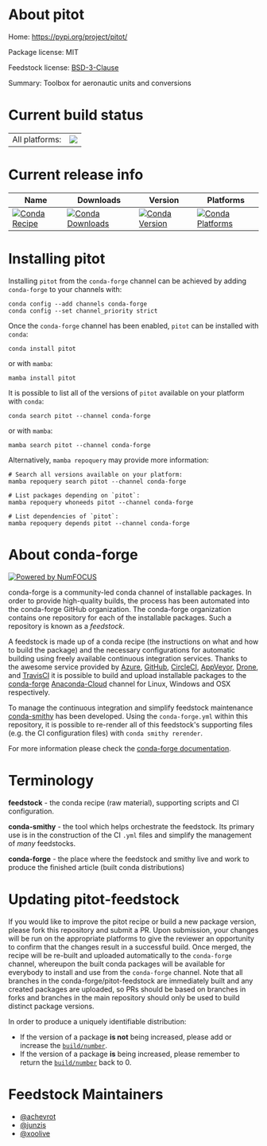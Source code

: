 About pitot
===========

Home: https://pypi.org/project/pitot/

Package license: MIT

Feedstock license: [BSD-3-Clause](https://github.com/conda-forge/pitot-feedstock/blob/main/LICENSE.txt)

Summary: Toolbox for aeronautic units and conversions

Current build status
====================


<table><tr><td>All platforms:</td>
    <td>
      <a href="https://dev.azure.com/conda-forge/feedstock-builds/_build/latest?definitionId=17518&branchName=main">
        <img src="https://dev.azure.com/conda-forge/feedstock-builds/_apis/build/status/pitot-feedstock?branchName=main">
      </a>
    </td>
  </tr>
</table>

Current release info
====================

| Name | Downloads | Version | Platforms |
| --- | --- | --- | --- |
| [![Conda Recipe](https://img.shields.io/badge/recipe-pitot-green.svg)](https://anaconda.org/conda-forge/pitot) | [![Conda Downloads](https://img.shields.io/conda/dn/conda-forge/pitot.svg)](https://anaconda.org/conda-forge/pitot) | [![Conda Version](https://img.shields.io/conda/vn/conda-forge/pitot.svg)](https://anaconda.org/conda-forge/pitot) | [![Conda Platforms](https://img.shields.io/conda/pn/conda-forge/pitot.svg)](https://anaconda.org/conda-forge/pitot) |

Installing pitot
================

Installing `pitot` from the `conda-forge` channel can be achieved by adding `conda-forge` to your channels with:

```
conda config --add channels conda-forge
conda config --set channel_priority strict
```

Once the `conda-forge` channel has been enabled, `pitot` can be installed with `conda`:

```
conda install pitot
```

or with `mamba`:

```
mamba install pitot
```

It is possible to list all of the versions of `pitot` available on your platform with `conda`:

```
conda search pitot --channel conda-forge
```

or with `mamba`:

```
mamba search pitot --channel conda-forge
```

Alternatively, `mamba repoquery` may provide more information:

```
# Search all versions available on your platform:
mamba repoquery search pitot --channel conda-forge

# List packages depending on `pitot`:
mamba repoquery whoneeds pitot --channel conda-forge

# List dependencies of `pitot`:
mamba repoquery depends pitot --channel conda-forge
```


About conda-forge
=================

[![Powered by
NumFOCUS](https://img.shields.io/badge/powered%20by-NumFOCUS-orange.svg?style=flat&colorA=E1523D&colorB=007D8A)](https://numfocus.org)

conda-forge is a community-led conda channel of installable packages.
In order to provide high-quality builds, the process has been automated into the
conda-forge GitHub organization. The conda-forge organization contains one repository
for each of the installable packages. Such a repository is known as a *feedstock*.

A feedstock is made up of a conda recipe (the instructions on what and how to build
the package) and the necessary configurations for automatic building using freely
available continuous integration services. Thanks to the awesome service provided by
[Azure](https://azure.microsoft.com/en-us/services/devops/), [GitHub](https://github.com/),
[CircleCI](https://circleci.com/), [AppVeyor](https://www.appveyor.com/),
[Drone](https://cloud.drone.io/welcome), and [TravisCI](https://travis-ci.com/)
it is possible to build and upload installable packages to the
[conda-forge](https://anaconda.org/conda-forge) [Anaconda-Cloud](https://anaconda.org/)
channel for Linux, Windows and OSX respectively.

To manage the continuous integration and simplify feedstock maintenance
[conda-smithy](https://github.com/conda-forge/conda-smithy) has been developed.
Using the ``conda-forge.yml`` within this repository, it is possible to re-render all of
this feedstock's supporting files (e.g. the CI configuration files) with ``conda smithy rerender``.

For more information please check the [conda-forge documentation](https://conda-forge.org/docs/).

Terminology
===========

**feedstock** - the conda recipe (raw material), supporting scripts and CI configuration.

**conda-smithy** - the tool which helps orchestrate the feedstock.
                   Its primary use is in the construction of the CI ``.yml`` files
                   and simplify the management of *many* feedstocks.

**conda-forge** - the place where the feedstock and smithy live and work to
                  produce the finished article (built conda distributions)


Updating pitot-feedstock
========================

If you would like to improve the pitot recipe or build a new
package version, please fork this repository and submit a PR. Upon submission,
your changes will be run on the appropriate platforms to give the reviewer an
opportunity to confirm that the changes result in a successful build. Once
merged, the recipe will be re-built and uploaded automatically to the
`conda-forge` channel, whereupon the built conda packages will be available for
everybody to install and use from the `conda-forge` channel.
Note that all branches in the conda-forge/pitot-feedstock are
immediately built and any created packages are uploaded, so PRs should be based
on branches in forks and branches in the main repository should only be used to
build distinct package versions.

In order to produce a uniquely identifiable distribution:
 * If the version of a package **is not** being increased, please add or increase
   the [``build/number``](https://docs.conda.io/projects/conda-build/en/latest/resources/define-metadata.html#build-number-and-string).
 * If the version of a package **is** being increased, please remember to return
   the [``build/number``](https://docs.conda.io/projects/conda-build/en/latest/resources/define-metadata.html#build-number-and-string)
   back to 0.

Feedstock Maintainers
=====================

* [@achevrot](https://github.com/achevrot/)
* [@junzis](https://github.com/junzis/)
* [@xoolive](https://github.com/xoolive/)


